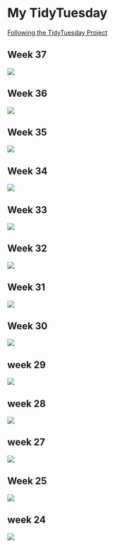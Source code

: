 # My TidyTuesday

[Following the TidyTuesday Project](https://github.com/rfordatascience/tidytuesday/tree/master/data/2020) 

## Week 37
![](https://github.com/ronycoelho/tidytuesday/blob/master/week_37/plot_week_37.png)

## Week 36
![](https://github.com/ronycoelho/tidytuesday/blob/master/weeK_36/animated_week_36.gif)

## Week 35
![](https://github.com/ronycoelho/tidytuesday/blob/master/week_35/week_35.png)

## Week 34 
![](https://github.com/ronycoelho/tidytuesday/blob/master/week_34/week_34.png)

## Week 33
![](https://github.com/ronycoelho/tidytuesday/blob/master/weeK_33/animation_week_33.gif)

## Week 32
![](https://github.com/ronycoelho/tidytuesday/blob/master/week_32/week_32.png)

## Week 31
![](https://github.com/ronycoelho/tidytuesday/blob/master/week_31/week_31.png)

## Week 30
![](https://github.com/ronycoelho/tidytuesday/blob/master/week_30/week_30.png)

## week 29
![](https://github.com/ronycoelho/tidytuesday/blob/master/week_29/week_29.png)

## week 28
![](https://github.com/ronycoelho/tidytuesday/blob/master/week_28/coffee.png)

## week 27
![](https://github.com/ronycoelho/tidytuesday/blob/master/weeK_27/week_27.png)

## Week 25
![](https://github.com/ronycoelho/tidytuesday/blob/master/week_25/week_25.png)

## week 24
![](https://github.com/ronycoelho/tidytuesday/blob/master/week_24/Achievements_final_.png)
